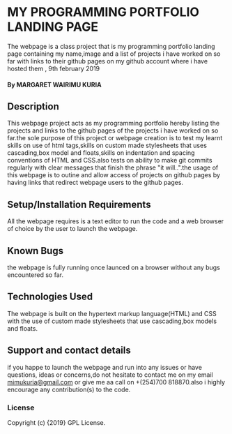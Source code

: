 # MY PROGRAMMING PORTFOLIO LANDING PAGE
The webpage is a class project that is my programming portfolio landing page containing my name,image and a list of projects i have worked on so far with links to their github pages on my github account where i have hosted them , 9th february 2019
#### By **MARGARET WAIRIMU KURIA**
## Description
This webpage project acts as my programming portfolio hereby listing the projects and links to the github pages of the projects i have worked on so far.the sole purpose of this project or webpage creation is to test my learnt skills on use of html tags,skills on custom made stylesheets that uses cascading,box model and floats,skills on indentation and spacing conventions of HTML and CSS.also tests on ability to make git commits regularly with clear messages that finish the phrase "it will..".the usage of this webpage is to outine and allow access of projects on github pages by having links that redirect webpage users to the github pages.
## Setup/Installation Requirements
All the webpage requires is a text editor to run the code and a web browser of choice by the user to launch the webpage.
## Known Bugs
the webpage is fully running once launced on a browser without any bugs encountered so far.
## Technologies Used
The webpage is built on the hypertext markup language(HTML) and CSS with the use of custom made stylesheets that use cascading,box models and floats.
## Support and contact details
if you happe to launch the webpage and run into any issues or have questions, ideas or concerns,do not hesitate to contact me  on my email mimukuria@gmail.com or give me aa call on +(254)700 818870.also i highly encourage any contribution(s) to the code.
### License
Copyright (c) {2019} GPL License.
